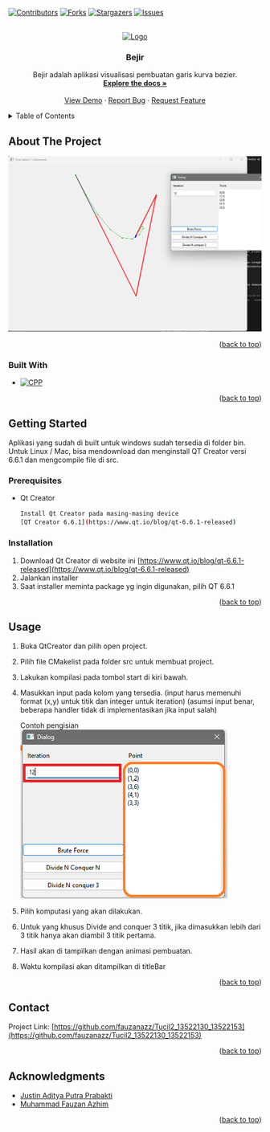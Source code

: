<a name="readme-top"></a>




[![Contributors][contributors-shield]][contributors-url]
[![Forks][forks-shield]][forks-url]
[![Stargazers][stars-shield]][stars-url]
[![Issues][issues-shield]][issues-url]



<!-- PROJECT LOGO -->
<br />
<div align="center">
  <a href="https://github.com/fauzanazz/Tucil2_13522130_13522153">
    <img src="images/logo.png" alt="Logo" width="80" height="80">
  </a>

<h3 align="center">Bejir</h3>

  <p align="center">
    Bejir adalah aplikasi visualisasi pembuatan garis kurva bezier.
    <br />
    <a href="https://github.com/fauzanazz/Tucil2_13522130_13522153"><strong>Explore the docs »</strong></a>
    <br />
    <br />
    <a href="https://github.com/fauzanazz/Tucil2_13522130_13522153">View Demo</a>
    ·
    <a href="https://github.com/fauzanazz/Tucil2_13522130_13522153/issues">Report Bug</a>
    ·
    <a href="https://github.com/fauzanazz/Tucil2_13522130_13522153/issues">Request Feature</a>
  </p>
</div>



<!-- TABLE OF CONTENTS -->
<details>
  <summary>Table of Contents</summary>
  <ol>
    <li>
      <a href="#about-the-project">About The Project</a>
      <ul>
        <li><a href="#built-with">Built With</a></li>
      </ul>
    </li>
    <li>
      <a href="#getting-started">Getting Started</a>
      <ul>
        <li><a href="#prerequisites">Prerequisites</a></li>
        <li><a href="#installation">Installation</a></li>
      </ul>
    </li>
    <li><a href="#usage">Usage</a></li>
    <li><a href="#roadmap">Roadmap</a></li>
    <li><a href="#contributing">Contributing</a></li>
    <li><a href="#license">License</a></li>
    <li><a href="#contact">Contact</a></li>
    <li><a href="#acknowledgments">Acknowledgments</a></li>
  </ol>
</details>



<!-- ABOUT THE PROJECT -->
## About The Project

[![Product Name Screen Shot][product-screenshot]](https://example.com)


<p align="right">(<a href="#readme-top">back to top</a>)</p>



### Built With

* [![CPP][CPP]](https://cplusplus.com/)

<p align="right">(<a href="#readme-top">back to top</a>)</p>



<!-- GETTING STARTED -->
## Getting Started

Aplikasi yang sudah di built untuk windows sudah tersedia di folder bin. Untuk Linux / Mac, bisa mendownload dan menginstall QT Creator versi 6.6.1 dan mengcompile file di src.

### Prerequisites

* Qt Creator
  ```sh
  Install Qt Creator pada masing-masing device
  [QT Creator 6.6.1](https://www.qt.io/blog/qt-6.6.1-released)
  ```

### Installation

1. Download Qt Creator di website ini [https://www.qt.io/blog/qt-6.6.1-released](https://www.qt.io/blog/qt-6.6.1-released)
2. Jalankan installer
3. Saat installer meminta package yg ingin digunakan, pilih QT 6.6.1

<p align="right">(<a href="#readme-top">back to top</a>)</p>



<!-- USAGE EXAMPLES -->
## Usage

1. Buka QtCreator dan pilih open project.
2. Pilih file CMakelist pada folder src untuk membuat project.
3. Lakukan kompilasi pada tombol start di kiri bawah.
4. Masukkan input pada kolom yang tersedia.
   (input harus memenuhi format (x,y) untuk titik dan integer untuk iteration)
   (asumsi input benar, beberapa handler tidak di implementasikan jika input salah)

   Contoh pengisian
   <img src="img/Titik Pengisian.png" alt="contoh">
5. Pilih komputasi yang akan dilakukan.
6. Untuk yang khusus Divide and conquer 3 titik, jika dimasukkan lebih dari 3 titik hanya akan diambil 3 titik pertama.
7. Hasil akan di tampilkan dengan animasi pembuatan.
8. Waktu kompilasi akan ditampilkan di titleBar

<p align="right">(<a href="#readme-top">back to top</a>)</p>



<!-- CONTACT -->
## Contact
Project Link: [https://github.com/fauzanazz/Tucil2_13522130_13522153](https://github.com/fauzanazz/Tucil2_13522130_13522153)

<p align="right">(<a href="#readme-top">back to top</a>)</p>



<!-- ACKNOWLEDGMENTS -->
## Acknowledgments

* [Justin Aditya Putra Prabakti](https://github.com/BiZaRrE96)
* [Muhammad Fauzan Azhim](https://github.com/fauzanazz)

<p align="right">(<a href="#readme-top">back to top</a>)</p>



<!-- MARKDOWN LINKS & IMAGES -->
<!-- https://www.markdownguide.org/basic-syntax/#reference-style-links -->
[contributors-shield]: https://img.shields.io/github/contributors/fauzanazz/Tucil2_13522130_13522153.svg?style=for-the-badge
[contributors-url]: https://github.com/fauzanazz/Tucil2_13522130_13522153/graphs/contributors
[forks-shield]: https://img.shields.io/github/forks/fauzanazz/Tucil2_13522130_13522153.svg?style=for-the-badge
[forks-url]: https://github.com/fauzanazz/Tucil2_13522130_13522153/network/members
[stars-shield]: https://img.shields.io/github/stars/fauzanazz/Tucil2_13522130_13522153.svg?style=for-the-badge
[stars-url]: https://github.com/fauzanazz/Tucil2_13522130_13522153/stargazers
[issues-shield]: https://img.shields.io/github/issues/fauzanazz/Tucil2_13522130_13522153.svg?style=for-the-badge
[issues-url]: https://github.com/fauzanazz/Tucil2_13522130_13522153/issues
[license-shield]: https://img.shields.io/github/license/fauzanazz/Tucil2_13522130_13522153.svg?style=for-the-badge
[license-url]: https://github.com/fauzanazz/Tucil2_13522130_13522153/blob/master/LICENSE.txt
[linkedin-shield]: https://img.shields.io/badge/-LinkedIn-black.svg?style=for-the-badge&logo=linkedin&colorB=555
[linkedin-url]: https://linkedin.com/in/linkedin_username
[product-screenshot]: img/Gambar%20Aplikasi.png
[CPP]: https://img.shields.io/badge/-C++-blue?logo=cplusplus